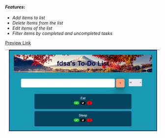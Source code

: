 
#### _Features_:

- _Add items to list_
- _Delete Items from the list_
- _Edit items of the list_
- _Filter items by completed and uncompleted tasks_

[Preview Link](https://sakif04.github.io/Todo_with_vanilla_js/)

![todolist](https://github.com/Sakif04/Todo_with_vanilla_js/blob/main/images/todolist.PNG)
